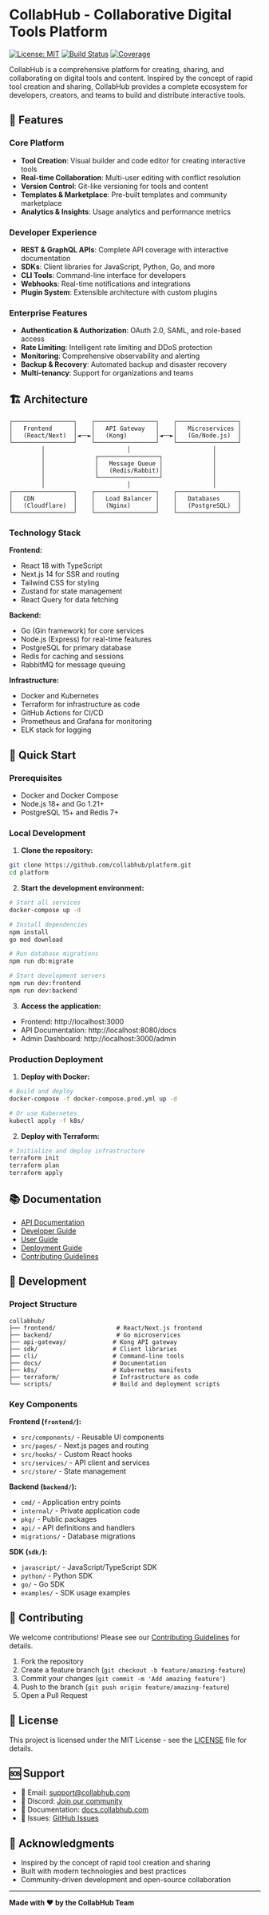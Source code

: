 # CollabHub - Collaborative Digital Tools Platform

[![License: MIT](https://img.shields.io/badge/License-MIT-yellow.svg)](https://opensource.org/licenses/MIT)
[![Build Status](https://github.com/collabhub/platform/workflows/CI/badge.svg)](https://github.com/collabhub/platform/actions)
[![Coverage](https://codecov.io/gh/collabhub/platform/branch/main/graph/badge.svg)](https://codecov.io/gh/collabhub/platform)

CollabHub is a comprehensive platform for creating, sharing, and collaborating on digital tools and content. Inspired by the concept of rapid tool creation and sharing, CollabHub provides a complete ecosystem for developers, creators, and teams to build and distribute interactive tools.

## 🌟 Features

### Core Platform
- **Tool Creation**: Visual builder and code editor for creating interactive tools
- **Real-time Collaboration**: Multi-user editing with conflict resolution
- **Version Control**: Git-like versioning for tools and content
- **Templates & Marketplace**: Pre-built templates and community marketplace
- **Analytics & Insights**: Usage analytics and performance metrics

### Developer Experience
- **REST & GraphQL APIs**: Complete API coverage with interactive documentation
- **SDKs**: Client libraries for JavaScript, Python, Go, and more
- **CLI Tools**: Command-line interface for developers
- **Webhooks**: Real-time notifications and integrations
- **Plugin System**: Extensible architecture with custom plugins

### Enterprise Features
- **Authentication & Authorization**: OAuth 2.0, SAML, and role-based access
- **Rate Limiting**: Intelligent rate limiting and DDoS protection
- **Monitoring**: Comprehensive observability and alerting
- **Backup & Recovery**: Automated backup and disaster recovery
- **Multi-tenancy**: Support for organizations and teams

## 🏗️ Architecture

```
┌─────────────────┐    ┌─────────────────┐    ┌─────────────────┐
│   Frontend      │    │   API Gateway   │    │   Microservices │
│   (React/Next)  │◄──►│   (Kong)        │◄──►│   (Go/Node.js)  │
└─────────────────┘    └─────────────────┘    └─────────────────┘
         │                       │                       │
         │              ┌─────────────────┐              │
         │              │   Message Queue │              │
         │              │   (Redis/Rabbit)│              │
         │              └─────────────────┘              │
         │                       │                       │
┌─────────────────┐    ┌─────────────────┐    ┌─────────────────┐
│   CDN           │    │   Load Balancer │    │   Databases     │
│   (Cloudflare)  │    │   (Nginx)       │    │   (PostgreSQL)  │
└─────────────────┘    └─────────────────┘    └─────────────────┘
```

### Technology Stack

**Frontend:**
- React 18 with TypeScript
- Next.js 14 for SSR and routing
- Tailwind CSS for styling
- Zustand for state management
- React Query for data fetching

**Backend:**
- Go (Gin framework) for core services
- Node.js (Express) for real-time features
- PostgreSQL for primary database
- Redis for caching and sessions
- RabbitMQ for message queuing

**Infrastructure:**
- Docker and Kubernetes
- Terraform for infrastructure as code
- GitHub Actions for CI/CD
- Prometheus and Grafana for monitoring
- ELK stack for logging

## 🚀 Quick Start

### Prerequisites
- Docker and Docker Compose
- Node.js 18+ and Go 1.21+
- PostgreSQL 15+ and Redis 7+

### Local Development

1. **Clone the repository:**
```bash
git clone https://github.com/collabhub/platform.git
cd platform
```

2. **Start the development environment:**
```bash
# Start all services
docker-compose up -d

# Install dependencies
npm install
go mod download

# Run database migrations
npm run db:migrate

# Start development servers
npm run dev:frontend
npm run dev:backend
```

3. **Access the application:**
- Frontend: http://localhost:3000
- API Documentation: http://localhost:8080/docs
- Admin Dashboard: http://localhost:3000/admin

### Production Deployment

1. **Deploy with Docker:**
```bash
# Build and deploy
docker-compose -f docker-compose.prod.yml up -d

# Or use Kubernetes
kubectl apply -f k8s/
```

2. **Deploy with Terraform:**
```bash
# Initialize and deploy infrastructure
terraform init
terraform plan
terraform apply
```

## 📚 Documentation

- [API Documentation](https://docs.collabhub.com/api)
- [Developer Guide](https://docs.collabhub.com/developers)
- [User Guide](https://docs.collabhub.com/users)
- [Deployment Guide](https://docs.collabhub.com/deployment)
- [Contributing Guidelines](CONTRIBUTING.md)

## 🔧 Development

### Project Structure
```
collabhub/
├── frontend/                 # React/Next.js frontend
├── backend/                  # Go microservices
├── api-gateway/             # Kong API gateway
├── sdk/                     # Client libraries
├── cli/                     # Command-line tools
├── docs/                    # Documentation
├── k8s/                     # Kubernetes manifests
├── terraform/               # Infrastructure as code
└── scripts/                 # Build and deployment scripts
```

### Key Components

**Frontend (`frontend/`):**
- `src/components/` - Reusable UI components
- `src/pages/` - Next.js pages and routing
- `src/hooks/` - Custom React hooks
- `src/services/` - API client and services
- `src/store/` - State management

**Backend (`backend/`):**
- `cmd/` - Application entry points
- `internal/` - Private application code
- `pkg/` - Public packages
- `api/` - API definitions and handlers
- `migrations/` - Database migrations

**SDK (`sdk/`):**
- `javascript/` - JavaScript/TypeScript SDK
- `python/` - Python SDK
- `go/` - Go SDK
- `examples/` - SDK usage examples

## 🤝 Contributing

We welcome contributions! Please see our [Contributing Guidelines](CONTRIBUTING.md) for details.

1. Fork the repository
2. Create a feature branch (`git checkout -b feature/amazing-feature`)
3. Commit your changes (`git commit -m 'Add amazing feature'`)
4. Push to the branch (`git push origin feature/amazing-feature`)
5. Open a Pull Request

## 📄 License

This project is licensed under the MIT License - see the [LICENSE](LICENSE) file for details.

## 🆘 Support

- 📧 Email: support@collabhub.com
- 💬 Discord: [Join our community](https://discord.gg/collabhub)
- 📖 Documentation: [docs.collabhub.com](https://docs.collabhub.com)
- 🐛 Issues: [GitHub Issues](https://github.com/collabhub/platform/issues)

## 🙏 Acknowledgments

- Inspired by the concept of rapid tool creation and sharing
- Built with modern technologies and best practices
- Community-driven development and open-source collaboration

---

**Made with ❤️ by the CollabHub Team**